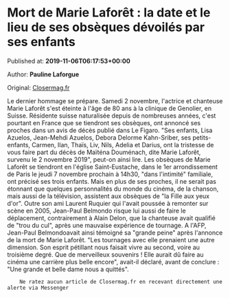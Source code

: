 
# Mort de Marie Laforêt : la date et le lieu de ses obsèques dévoilés par ses enfants

Published at: **2019-11-06T06:17:53+00:00**

Author: **Pauline Laforgue**

Original: [Closermag.fr](https://www.closermag.fr/people/mort-de-marie-laforet-la-date-et-le-lieu-de-ses-obseques-devoiles-par-ses-enfant-1045298)

Le dernier hommage se prépare. Samedi 2 novembre, l'actrice et chanteuse Marie Laforêt s'est éteinte à l'âge de 80 ans à la clinique de Genolier, en Suisse. Résidente suisse naturalisée depuis de nombreuses années, c'est pourtant en France que se tiendront ses obsèques, ont annoncé ses proches dans un avis de décès publié dans Le Figaro. "Ses enfants, Lisa Azuelos, Jean-Mehdi Azuelos, Debora Delorme Kahn-Sriber, ses petits-enfants, Carmen, Ilan, Thaïs, Liv, Nils, Adelia et Darius, ont la tristesse de vous faire part du décès de Maïténa Douménach, dite Marie Laforêt, survenu le 2 novembre 2019", peut-on ainsi lire.
Les obsèques de Marie Laforêt se tiendront en l'église Saint-Eustache, dans le 1er arrondissement de Paris le jeudi 7 novembre prochain à 14h30, "dans l'intimité" familiale, ont précisé ses trois enfants. Mais en plus de ses proches, il ne serait pas étonnant que quelques personnalités du monde du cinéma, de la chanson, mais aussi de la télévision, assistent aux obsèques de "la Fille aux yeux d'or". Outre son ami Laurent Ruquier qui l'avait poussée à remonter sur scène en 2005, Jean-Paul Belmondo risque lui aussi de faire le déplacement, contrairement à Alain Delon, que la chanteuse avait qualifié de "trou du cul", après une mauvaise expérience de tournage.
A l'AFP, Jean-Paul Belmondoavait ainsi témoigné sa "grande peine" après l'annonce de la mort de Marie Laforêt. "Les tournages avec elle prenaient une autre dimension. Son esprit pétillant nous faisait vivre au second, voire au troisième degré. Que de merveilleux souvenirs ! Elle aurait dû faire au cinéma une carrière plus belle encore", avait-il déclaré, avant de conclure : "Une grande et belle dame nous a quittés".

        Ne ratez aucun article de Closermag.fr en recevant directement une alerte via Messenger
      
